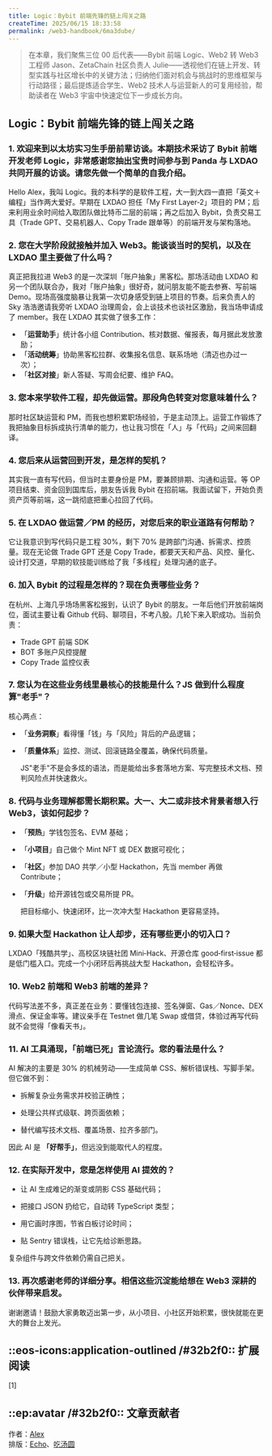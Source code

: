 ```yaml
---
title: Logic：Bybit 前端先锋的链上闯关之路
createTime: 2025/06/15 18:33:58
permalink: /web3-handbook/6ma3dube/
---
```

> 在本章，我们聚焦三位 00 后代表——Bybit 前端 Logic、Web2 转 Web3 工程师 Jason、ZetaChain 社区负责人 Julie——透视他们在链上开发、转型实践与社区增长中的关键方法；归纳他们面对机会与挑战时的思维框架与行动路径；最后提炼适合学生、Web2 技术人与运营新人的可复用经验，帮助读者在 Web3 宇宙中快速定位下一步成长方向。


## Logic：Bybit 前端先锋的链上闯关之路

### 1. 欢迎来到以太坊实习生手册前辈访谈。本期技术采访了 Bybit 前端开发老师 Logic，非常感谢您抽出宝贵时间参与到 Panda 与 LXDAO 共同开展的访谈。请您先做一个简单的自我介绍。
    
Hello Alex，我叫 Logic。我的本科学的是软件工程，大一到大四一直把「英文＋编程」当作两大爱好。早期在 LXDAO 担任「My First Layer‑2」项目的 PM；后来利用业余时间给入取团队做比特币二层的前端；再之后加入 Bybit，负责交易工具（Trade GPT、交易机器人、Copy Trade 跟单等）的前端开发与架构落地。
    
### 2. 您在大学阶段就接触并加入 Web3。能谈谈当时的契机，以及在 LXDAO 里主要做了什么吗？
    
真正把我拉进 Web3 的是一次深圳「账户抽象」黑客松。那场活动由 LXDAO 和另一个团队联合办，我对「账户抽象」很好奇，就问朋友能不能去参赛、写前端 Demo。现场高强度脑暴让我第一次切身感受到链上项目的节奏。后来负责人的 Sky 浩浩邀请我旁听 LXDAO 治理周会，会上谈技术也谈社区激励，我当场申请成了 member。我在 LXDAO 其实做了很多工作：
    
- 「**运营助手**」统计各小组 Contribution、核对数据、催报表，每月据此发放激励；
- 「**活动统筹**」协助黑客松拉群、收集报名信息、联系场地（清迈也办过一次）；
- 「**社区对接**」新人答疑、写周会纪要、维护 FAQ。

    
### 3. 您本来学软件工程，却先做运营。那段角色转变对您意味着什么？
    
那时社区缺运营和 PM，而我也想积累职场经验，于是主动顶上。运营工作锻炼了我把抽象目标拆成执行清单的能力，也让我习惯在「人」与「代码」之间来回翻译。
    
### 4. 您后来从运营回到开发，是怎样的契机？
    
其实我一直有写代码，但当时主要身份是 PM，要兼顾排期、沟通和运营。等 OP 项目结束、资金回到国库后，朋友告诉我 Bybit 在招前端。我面试留下，开始负责资产页等前端，这一跳彻底把重心拉回了代码。
    
### 5. 在 LXDAO 做运营／PM 的经历，对您后来的职业道路有何帮助？
    
它让我意识到写代码只是工程 30%，剩下 70% 是跨部门沟通、拆需求、控质量。现在无论做 Trade GPT 还是 Copy Trade，都要天天和产品、风控、量化、设计打交道，早期的软技能训练给了我「多线程」处理沟通的底子。
    
### 6. 加入 Bybit 的过程是怎样的？现在负责哪些业务？
    
在杭州、上海几乎场场黑客松报到，认识了 Bybit 的朋友。一年后他们开放前端岗位，面试主要让看 Github 代码、聊项目，不考八股。几轮下来入职成功。当前负责：
- Trade GPT 前端 SDK
- BOT 多账户风控提醒
- Copy Trade 监控仪表
    
### 7. 您认为在这些业务线里最核心的技能是什么？JS 做到什么程度算"老手"？
    
核心两点：
- 「**业务洞察**」看得懂「钱」与「风险」背后的产品逻辑；
- 「**质量体系**」监控、测试、回滚链路全覆盖，确保代码质量。
    
    JS"老手"不是会多炫的语法，而是能给出多套落地方案、写完整技术文档、预判风险点并快速救火。
    
### 8. 代码与业务理解都需长期积累。大一、大二或非技术背景者想入行 Web3，该如何起步？
    
- 「**预热**」学钱包签名、EVM 基础；
- 「**小项目**」自己做个 Mint NFT 或 DEX 数据可视化；
- 「**社区**」参加 DAO 共学／小型 Hackathon，先当 member 再做 Contribute；
- 「**升级**」给开源钱包或交易所提 PR。
    
    把目标缩小、快速闭环，比一次冲大型 Hackathon 更容易坚持。
    
### 9. 如果大型 Hackathon 让人却步，还有哪些更小的切入口？
    
LXDAO「残酷共学」、高校区块链社团 Mini‑Hack、开源仓库 good‑first‑issue 都是低门槛入口。完成一个小闭环后再挑战大型 Hackathon，会轻松许多。
    
### 10. Web2 前端和 Web3 前端的差异？
    
代码写法差不多，真正差在业务：要懂钱包连接、签名弹窗、Gas／Nonce、DEX 滑点、保证金率等。建议亲手在 Testnet 做几笔 Swap 或借贷，体验过再写代码就不会觉得「像看天书」。
    
### 11. AI 工具涌现，「前端已死」言论流行。您的看法是什么？
    
AI 解决的主要是 30% 的机械劳动——生成简单 CSS、解析错误栈、写脚手架。但它做不到：
    
- 拆解复杂业务需求并校验正确性；

- 处理公共样式级联、跨页面依赖；

- 替代编写技术文档、覆盖场景、拉齐多部门。
    
因此 AI 是 **「好帮手」**，但远没到能取代人的程度。
    
### 12. 在实际开发中，您是怎样使用 AI 提效的？
    
- 让 AI 生成难记的渐变或阴影 CSS 基础代码；

- 把接口 JSON 扔给它，自动转 TypeScript 类型；

- 用它画时序图，节省白板讨论时间；

- 贴 Sentry 错误栈，让它先给诊断思路。
    
复杂组件与跨文件依赖仍需自己把关。
    
### 13. 再次感谢老师的详细分享。相信这些沉淀能给想在 Web3 深耕的伙伴带来启发。
    
谢谢邀请！鼓励大家勇敢迈出第一步，从小项目、小社区开始积累，很快就能在更大的舞台上发光。

## ::eos-icons:application-outlined /#32b2f0:: 扩展阅读
[1] 

## ::ep:avatar /#32b2f0:: 文章贡献者   
作者：[Alex](/)  
排版：[Echo](https://x.com/Echo_liuchan)、[吃汤圆](/) 
    